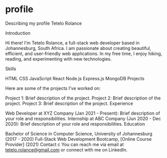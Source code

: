 # profile
Describing my profile
Tetelo Rolance

Introduction

Hi there! I'm Tetelo Rolance, a full-stack web developer based in Johannesburg, South Africa. I am passionate about creating beautiful, efficient, and user-friendly web applications. In my free time, I enjoy hiking, reading, and experimenting with new technologies.

Skills

HTML
CSS
JavaScript
React
Node.js
Express.js
MongoDB
Projects

Here are some of the projects I've worked on:

Project 1: Brief description of the project.
Project 2: Brief description of the project.
Project 3: Brief description of the project.
Experience

Web Developer at XYZ Company (Jan 2021 - Present): Brief description of your role and responsibilities.
Internship at ABC Company (Jun 2020 - Dec 2020): Brief description of your role and responsibilities.
Education

Bachelor of Science in Computer Science, University of Johannesburg (2017 - 2020)
Full-Stack Web Development Bootcamp, [Online Course Provider] (2021)
Contact
c
You can reach me via email at tetelo.rolance@gmail.com or connect with me on LinkedIn.
